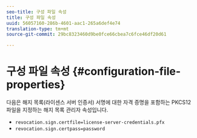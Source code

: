 ```yaml
---
seo-title: 구성 파일 속성
title: 구성 파일 속성
uuid: 56057160-286b-4601-aac1-265a6def4e74
translation-type: tm+mt
source-git-commit: 29bc8323460d9be0fce66cbea7c6fce46df20d61

---
```



# 구성 파일 속성 {#configuration-file-properties}

다음은 해지 목록(라이센스 서버 인증서) 서명에 대한 자격 증명을 포함하는 PKCS12 파일을 지정하는 해지 목록 관리자 속성입니다.

* `revocation.sign.certfile=license-server-credentials.pfx`
* `revocation.sign.certpass=password`

